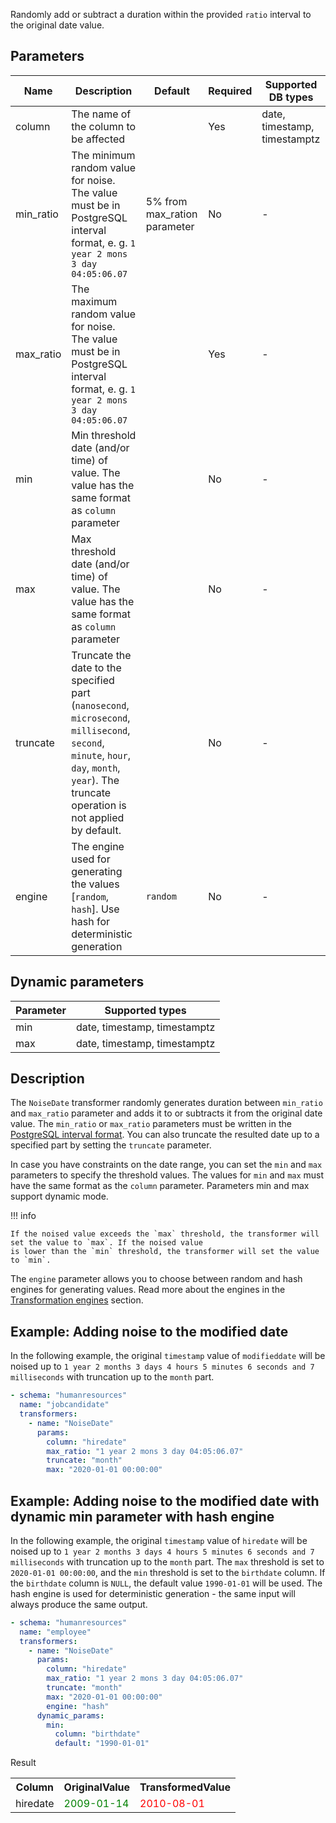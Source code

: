Randomly add or subtract a duration within the provided `ratio` interval to the original date value.

## Parameters

| Name      | Description                                                                                                                                                                                 | Default                      | Required | Supported DB types           |
|-----------|---------------------------------------------------------------------------------------------------------------------------------------------------------------------------------------------|------------------------------|----------|------------------------------|
| column    | The name of the column to be affected                                                                                                                                                       |                              | Yes      | date, timestamp, timestamptz |
| min_ratio | The minimum random value for noise. The value must be in PostgreSQL interval format, e. g. `1 year 2 mons 3 day 04:05:06.07`                                                                | 5% from max_ration parameter | No       | -                            |
| max_ratio | The maximum random value for noise. The value must be in PostgreSQL interval format, e. g. `1 year 2 mons 3 day 04:05:06.07`                                                                |                              | Yes      | -                            |
| min       | Min threshold date (and/or time) of value. The value has the same format as `column` parameter                                                                                              |                              | No       | -                            |
| max       | Max threshold date (and/or time) of value. The value has the same format as `column` parameter                                                                                              |                              | No       | -                            |
| truncate  | Truncate the date to the specified part (`nanosecond`, `microsecond`, `millisecond`, `second`, `minute`, `hour`, `day`, `month`, `year`). The truncate operation is not applied by default. |                              | No       | -                            |
| engine    | The engine used for generating the values [`random`, `hash`]. Use hash for deterministic generation                                                                                         | `random`                     | No       | -                            |

## Dynamic parameters

| Parameter | Supported types              |
|-----------|------------------------------|
| min       | date, timestamp, timestamptz |
| max       | date, timestamp, timestamptz |

## Description

The `NoiseDate` transformer randomly generates duration between `min_ratio` and `max_ratio` parameter and adds it to or
subtracts it from the original date value. The `min_ratio` or `max_ratio` parameters must be written in the
[PostgreSQL interval format](https://www.postgresql.org/docs/current/datatype-datetime.html#DATATYPE-INTERVAL-INPUT).
You can also truncate the resulted date up to a specified part by setting the `truncate` parameter.

In case you have constraints on the date range, you can set the `min` and `max` parameters to specify the threshold
values. The values for `min` and `max` must have the same format as the `column` parameter. Parameters min and max
support dynamic mode.

!!! info

    If the noised value exceeds the `max` threshold, the transformer will set the value to `max`. If the noised value
    is lower than the `min` threshold, the transformer will set the value to `min`.

The `engine` parameter allows you to choose between random and hash engines for generating values. Read more about the
engines in the [Transformation engines](../transformation_engines.md) section.

## Example: Adding noise to the modified date

In the following example, the original `timestamp` value of `modifieddate` will be noised up
to `1 year 2 months 3 days 4 hours 5 minutes 6 seconds and 7 milliseconds` with truncation up to the `month` part.

``` yaml title="NoiseDate transformer example"
- schema: "humanresources"
  name: "jobcandidate"
  transformers:
    - name: "NoiseDate"
      params:
        column: "hiredate"
        max_ratio: "1 year 2 mons 3 day 04:05:06.07"
        truncate: "month"
        max: "2020-01-01 00:00:00"
```

## Example: Adding noise to the modified date with dynamic min parameter with hash engine

In the following example, the original `timestamp` value of `hiredate` will be noised up
to `1 year 2 months 3 days 4 hours 5 minutes 6 seconds and 7 milliseconds` with truncation up to the `month` part.
The `max` threshold is set to `2020-01-01 00:00:00`, and the `min` threshold is set to the `birthdate` column. If the
`birthdate` column is `NULL`, the default value `1990-01-01` will be used. The hash engine is used for deterministic
generation - the same input will always produce the same output.

``` yaml title="NoiseDate transformer example"
- schema: "humanresources"
  name: "employee"
  transformers:
    - name: "NoiseDate"
      params:
        column: "hiredate"
        max_ratio: "1 year 2 mons 3 day 04:05:06.07"
        truncate: "month"
        max: "2020-01-01 00:00:00"
        engine: "hash"
      dynamic_params:
        min:
          column: "birthdate"
          default: "1990-01-01"
```

Result

<table>
<tr>
<th>Column</th><th>OriginalValue</th><th>TransformedValue</th>
</tr>
<tr>
<td>hiredate</td><td><span style="color:green">2009-01-14</span></td><td><span style="color:red">2010-08-01</span></td>
</tr>
</table>

